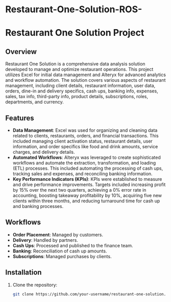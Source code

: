 # Restaurant-One-Solution-ROS-

# Restaurant One Solution Project

## Overview
Restaurant One Solution is a comprehensive data analysis solution developed to manage and optimize restaurant operations. This project utilizes Excel for initial data management and Alteryx for advanced analytics and workflow automation. The solution covers various aspects of restaurant management, including client details, restaurant information, user data, orders, dine-in and delivery specifics, cash ups, banking info, expenses, sales, tax info, third-party info, product details, subscriptions, roles, departments, and currency.

## Features
- **Data Management**: Excel was used for organizing and cleaning data related to clients, restaurants, orders, and financial transactions. This included managing client activation status, restaurant details, user information, and order specifics like food and drink amounts, service charges, and delivery details.
- **Automated Workflows**: Alteryx was leveraged to create sophisticated workflows and automate the extraction, transformation, and loading (ETL) processes. This included automating the processing of cash ups, tracking sales and expenses, and reconciling banking information.
- **Key Performance Indicators (KPIs)**: KPIs were established to measure and drive performance improvements. Targets included increasing profit by 15% over the next two quarters, achieving a 0% error rate in accounting, boosting takeaway profitability by 10%, acquiring five new clients within three months, and reducing turnaround time for cash up and banking processes.

## Workflows
- **Order Placement**: Managed by customers.
- **Delivery**: Handled by partners.
- **Cash Ups**: Processed and published to the finance team.
- **Banking**: Reconciliation of cash up amounts.
- **Subscriptions**: Managed purchases by clients.

## Installation
1. Clone the repository:
   ```sh
   git clone https://github.com/your-username/restaurant-one-solution.git

